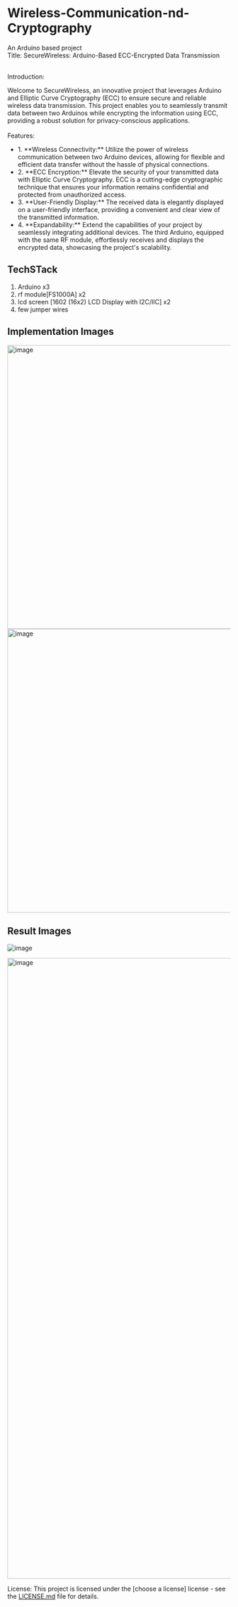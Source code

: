 # Wireless-Communication-nd-Cryptography
An Arduino based project
<br>
Title: SecureWireless: Arduino-Based ECC-Encrypted Data Transmission
</br>

<br>
Introduction:

Welcome to SecureWireless, an innovative project that leverages Arduino and Elliptic Curve Cryptography (ECC) to ensure secure and reliable wireless data transmission. This project enables you to seamlessly transmit data between two Arduinos while encrypting the information using ECC, providing a robust solution for privacy-conscious applications.
</br>
<br>
Features:
<ul>
<li>
1. **Wireless Connectivity:** Utilize the power of wireless communication between two Arduino devices, allowing for flexible and efficient data transfer without the hassle of physical connections.</li>
<li>
2. **ECC Encryption:** Elevate the security of your transmitted data with Elliptic Curve Cryptography. ECC is a cutting-edge cryptographic technique that ensures your information remains confidential and protected from unauthorized access.</li>
<li>
3. **User-Friendly Display:** The received data is elegantly displayed on a user-friendly interface, providing a convenient and clear view of the transmitted information.</li>
<li>
4. **Expandability:** Extend the capabilities of your project by seamlessly integrating additional devices. The third Arduino, equipped with the same RF module, effortlessly receives and displays the encrypted data, showcasing the project's scalability.
</li>
</ul>

## TechSTack
1. Arduino x3
2. rf module[FS1000A] x2
3. lcd screen [1602 (16x2) LCD Display with I2C/IIC] x2
4. few jumper wires

## Implementation Images

<img width="640" alt="image" src="https://github.com/user-attachments/assets/4f9bc8d2-23c1-489f-928a-a1235739865c">

<img width="640" alt="image" src="https://github.com/user-attachments/assets/ae2c1f47-db37-4bf7-b1f4-53a99be7021c">

## Result Images

![image](https://github.com/user-attachments/assets/c021e8d9-4cf8-460b-9796-65dff41a7ba7)

<img width="1400" alt="image" src="https://github.com/user-attachments/assets/92ef675f-14bc-4fc2-8367-a6323eb96528">


License:
This project is licensed under the [choose a license] license - see the [LICENSE.md](LICENSE.md) file for details.



